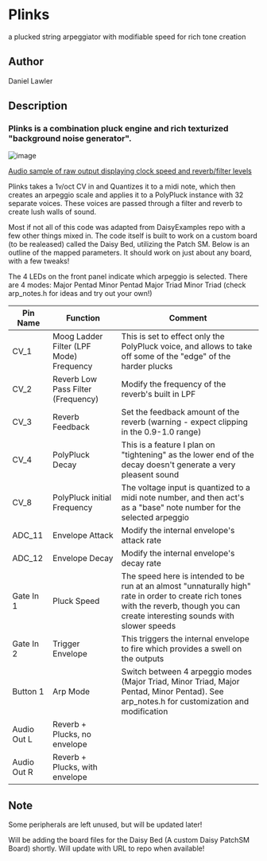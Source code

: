 # Plinks
a plucked string arpeggiator with modifiable speed for rich tone creation

## Author
Daniel Lawler

## Description
### Plinks is a combination pluck engine and rich texturized "background noise generator". 

![image](https://user-images.githubusercontent.com/39495124/224424011-034505a8-f5aa-4185-a906-0daffa765b25.png)


[Audio sample of raw output displaying clock speed and reverb/filter levels](https://soundcloud.com/dlawler/plinks?si=e33e9bdff9154520beaf0bd30887ca63&utm_source=clipboard&utm_medium=text&utm_campaign=social_sharing)

Plinks takes a 1v/oct CV in and Quantizes it to a midi note, which then creates an arpeggio scale and applies it to a PolyPluck instance with 32 separate voices. These voices are passed through a filter and reverb to create lush walls of sound.

Most if not all of this code was adapted from DaisyExamples repo with a few other things mixed in. 
The code itself is built to work on a custom board (to be realeased) called the Daisy Bed, 
utilizing the Patch SM. Below is 
an outline of the mapped parameters. It should work on just about any board, with a few tweaks! 

The 4 LEDs on the front panel indicate which arpeggio is selected. There are 4 modes:
Major Pentad
Minor Pentad
Major Triad
Minor Triad
(check arp_notes.h for ideas and try out your own!)

| Pin Name | Function | Comment |
| --- | --- | --- |
|  CV_1 | Moog Ladder Filter (LPF Mode) Frequency | This is set to effect only the PolyPluck voice, and allows to take off some of the "edge" of the harder plucks |
|  CV_2 | Reverb Low Pass Filter (Frequency) | Modify the frequency of the reverb's built in LPF |
|  CV_3 | Reverb Feedback | Set the feedback amount of the reverb (warning - expect clipping in the 0.9-1.0 range) | 
|  CV_4 | PolyPluck Decay | This is a feature I plan on "tightening" as the lower end of the decay doesn't generate a very pleasent sound | 
|  CV_8 | PolyPluck initial Frequency | The voltage input is quantized to a midi note number, and then act's as a "base" note number for the selected arpeggio |
| ADC_11| Envelope Attack | Modify the internal envelope's attack rate |
| ADC_12| Envelope Decay | Modify the internal envelope's decay rate |
| Gate In 1 | Pluck Speed | The speed here is intended to be run at an almost "unnaturally high" rate in order to create rich tones with the reverb, though you can create interesting sounds with slower speeds | 
| Gate In 2 | Trigger Envelope | This triggers the internal envelope to fire which provides a swell on the outputs | 
| Button 1 | Arp Mode | Switch between 4 arpeggio modes (Major Triad, Minor Triad, Major Pentad, Minor Pentad). See arp_notes.h for customization and modification |
| Audio Out L | Reverb + Plucks, no envelope | | 
| Audio Out R |  Reverb + Plucks, with envelope | |

## Note 
Some peripherals are left unused, but will be updated later! 

Will be adding the board files for the Daisy Bed (A custom Daisy PatchSM Board) shortly. Will update with URL to repo when available! 

